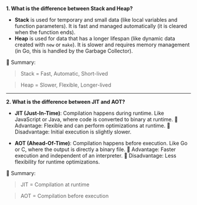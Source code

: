 **1. What is the difference between Stack and Heap?**

*   **Stack** is used for temporary and small data (like local variables and function parameters).
    It is fast and managed automatically (it is cleared when the function ends).
*   **Heap** is used for data that has a longer lifespan (like dynamic data created with `new` or `make`).
    It is slower and requires memory management (in Go, this is handled by the Garbage Collector).

🧠 Summary:

> Stack = Fast, Automatic, Short-lived

> Heap = Slower, Flexible, Longer-lived

---

**2. What is the difference between JIT and AOT?**

*   **JIT (Just-In-Time)**: Compilation happens during runtime. Like JavaScript or Java, where code is converted to binary at runtime.
    🔹 Advantage: Flexible and can perform optimizations at runtime.
    🔹 Disadvantage: Initial execution is slightly slower.

*   **AOT (Ahead-Of-Time)**: Compilation happens before execution. Like Go or C, where the output is directly a binary file.
    🔹 Advantage: Faster execution and independent of an interpreter.
    🔹 Disadvantage: Less flexibility for runtime optimizations.

🧠 Summary:

> JIT = Compilation at runtime

> AOT = Compilation before execution
